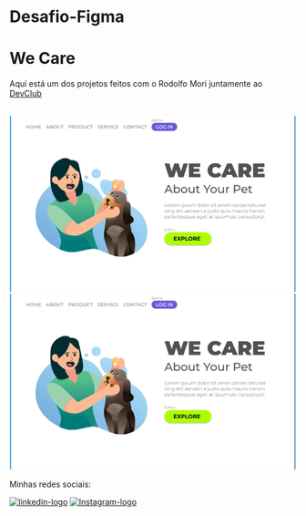 # Desafio-Figma
<h1>We Care</h1>
<p>Aqui está um dos projetos feitos com o Rodolfo Mori juntamente ao <a href="https://aulas.devclub.com.br/m/courses">DevClub</a></p>
<br>
<img src="https://github.com/mu4il0/Desafio-Figma/blob/main/Desafio-Figma/Desafio-Figma/img/desktop.jpeg?raw=true">
<img src="https://github.com/mu4il0/Desafio-Figma/blob/main/Desafio-Figma/Desafio-Figma/img/desktop.jpeg?raw=true">
<p>Minhas redes sociais:</p>
<a href="https://www.linkedin.com/in/murilo-tavares-7b3bbb304/"> <img src="https://img.shields.io/badge/LinkedIn-0077B5?style=for-the-badge&logo=linkedin&logoColor=white" alt="linkedin-logo"></a>
<a href="https://www.instagram.com/murilo__tt/"> <img src="https://img.shields.io/badge/Instagram-E4405F?style=for-the-badge&logo=instagram&logoColor=white" alt="Instagram-logo"></a>
